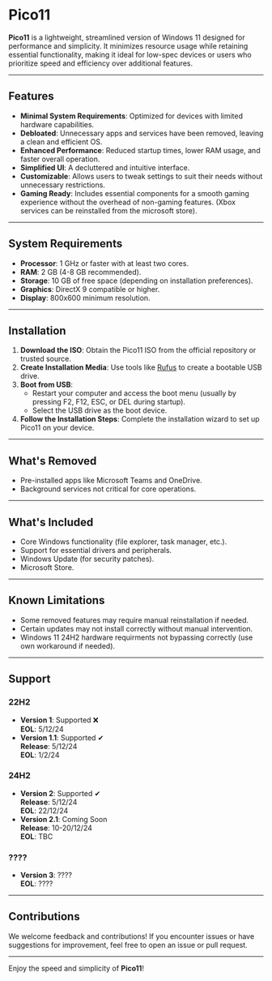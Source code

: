 # Pico11

**Pico11** is a lightweight, streamlined version of Windows 11 designed for performance and simplicity. It minimizes resource usage while retaining essential functionality, making it ideal for low-spec devices or users who prioritize speed and efficiency over additional features.

---

## Features

- **Minimal System Requirements**: Optimized for devices with limited hardware capabilities.
- **Debloated**: Unnecessary apps and services have been removed, leaving a clean and efficient OS.
- **Enhanced Performance**: Reduced startup times, lower RAM usage, and faster overall operation.
- **Simplified UI**: A decluttered and intuitive interface.
- **Customizable**: Allows users to tweak settings to suit their needs without unnecessary restrictions.
- **Gaming Ready**: Includes essential components for a smooth gaming experience without the overhead of non-gaming features. (Xbox services can be reinstalled from the microsoft store).

---

## System Requirements

- **Processor**: 1 GHz or faster with at least two cores.
- **RAM**: 2 GB (4-8 GB recommended).
- **Storage**: 10 GB of free space (depending on installation preferences).
- **Graphics**: DirectX 9 compatible or higher.
- **Display**: 800x600 minimum resolution.

---

## Installation

1. **Download the ISO**: Obtain the Pico11 ISO from the official repository or trusted source.
2. **Create Installation Media**: Use tools like [Rufus](https://rufus.ie/) to create a bootable USB drive.
3. **Boot from USB**:
   - Restart your computer and access the boot menu (usually by pressing F2, F12, ESC, or DEL during startup).
   - Select the USB drive as the boot device.
4. **Follow the Installation Steps**: Complete the installation wizard to set up Pico11 on your device.

---

## What's Removed

- Pre-installed apps like Microsoft Teams and OneDrive.
- Background services not critical for core operations.

---

## What's Included

- Core Windows functionality (file explorer, task manager, etc.).
- Support for essential drivers and peripherals.
- Windows Update (for security patches).
- Microsoft Store.

---

## Known Limitations

- Some removed features may require manual reinstallation if needed.
- Certain updates may not install correctly without manual intervention.
- Windows 11 24H2 hardware requirments not bypassing correctly (use own workaround if needed).

---

## Support

### 22H2
- **Version 1**: Supported ❌  
  **EOL**: 5/12/24  
- **Version 1.1**: Supported ✔  
  **Release**: 5/12/24  
  **EOL**: 1/2/24  

### 24H2
- **Version 2**: Supported ✔  
  **Release**: 5/12/24  
  **EOL**: 22/12/24  
- **Version 2.1**: Coming Soon  
  **Release**: 10-20/12/24  
  **EOL**: TBC  

### ????
- **Version 3**: ????  
  **EOL**: ????
  
---

## Contributions

We welcome feedback and contributions! If you encounter issues or have suggestions for improvement, feel free to open an issue or pull request.

---

Enjoy the speed and simplicity of **Pico11**!
